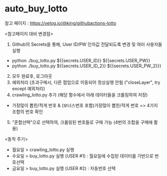 # auto_buy_lotto

참고 페이지 : https://velog.io/@king/githubactions-lotto

<참고페이지 대비 변경점>
1. Github의 Secrets을 통해, User ID/PW 인자값 전달되도록 변경 및 여러 사용자들 실행
  * python ./buy_lotto.py ${{secrets.USER_ID}} ${{secrets.USER_PW}}
  * python ./buy_lotto.py ${{secrets.USER_ID_2}} ${{secrets.USER_PW_2}}}   
2. 모두 완료후, 로그아웃
3. 예외처리 (초과구매시, 다른 팝업으로 이동되어 정상실행 안됨 ("closeLayer", try except 예외처리)
4. crawling_lotto.py 추가 (해당 함수에서 아래 데이터들을 크롤링하여 저장)
  * 가장많이 뽑힌/적게 번호 & (보너스번호 포함)가장많이 뽑힌/적게 번호  => 4가지 조합의 번호 확인
5. "혼합선택"으로 선택하여, 크롤링된 번호들로 구매 가능  (4번의 조합을 구매에 활용)

<동작 주기>
- 월요일 > crawling_lotto.py 실행
- 수요일 > buy_lotto.py 실행 (USER #1) : 월요일에 수집된 데이터를 기반으로 번호선택
- 금요일 > buy_lotto.py 실행 (USER #2) : 자동번호 선택
